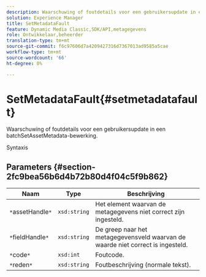 ```yaml
---
description: Waarschuwing of foutdetails voor een gebruikersupdate in een batchSetAssetMetadata-bewerking.
solution: Experience Manager
title: SetMetadataFault
feature: Dynamic Media Classic,SDK/API,metagegevens
role: Ontwikkelaar,beheerder
translation-type: tm+mt
source-git-commit: f6c97606d7a4209427316d7367013ad9585a5cae
workflow-type: tm+mt
source-wordcount: '66'
ht-degree: 0%

---
```



# SetMetadataFault{#setmetadatafault}

Waarschuwing of foutdetails voor een gebruikersupdate in een batchSetAssetMetadata-bewerking.

Syntaxis

## Parameters {#section-2fc9bea56b6d4b72b80d4f04c5f9b862}

| Naam | Type | Beschrijving |
|---|---|---|
| `*`assetHandle`*` | `xsd:string` | Het element waarvan de metagegevens niet correct zijn ingesteld. |
| `*`fieldHandle`*` | `xsd:string` | De greep naar het metagegevensveld waarvan de waarde niet correct is ingesteld. |
| `*`code`*` | `xsd:int` | Foutcode. |
| `*`reden`*` | `xsd:string` | Foutbeschrijving (normale tekst). |

